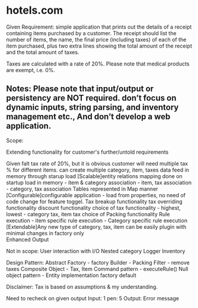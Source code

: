 # hotels.com


Given Requirement:
simple application that prints out the details of a receipt containing items purchased by a customer. The receipt should list the number of items, the name, the final price (including taxes) of each of the item purchased, plus two extra lines showing the total amount of the receipt and the total amount of taxes.

Taxes are calculated with a rate of 20%. Please note that medical products are exempt, i.e. 0%.


Notes: 
Please note that input/output or persistency are NOT required.
don’t focus on dynamic inputs, string parsing, and inventory management etc., And don’t develop a web application.
----------------------------------------------------------------------------------------------------------------
Scope:

Extending functionality for customer's further/untold requirements

Given falt tax rate of 20%, but it is obvious customer will need multiple tax % for different items.
can create multiple category, item, taxes
data feed in memory through starup load
[Scalable]entity relations mapping done on startup load in memory
	- item & category association
	- item, tax association
	- category, tax association
Tables represented in Map manner
[Configurable]configurable application
	- load from properties, no need of code change for feature toggel.
Tax breakup functionality
tax overriding functionality
discount functionality
choice of tax functionality
	- highest, lowest
	- category tax, item tax
choice of Packing functionality
Rule execution
	- item specific rule execution
	- Category specific rule execution
[Extendable]Any new type of category, tax, item can be easily plugin with minimal changes in factory only  
Enhanced Output

Not in scope:
User interaction with I/O
Nested category
Logger
Inventory

Design Pattern:
Abstract Factory - factory
Builder - Packing
Filter - remove taxes
Composite Object - Tax, Item
Command pattern - executeRule()
Null object pattern - Entity implementation factory default


Disclaimer: 
Tax is based on assumptions & my understanding.

Need to recheck on given output 
Input: 
1 pen: 5
Output: 
Error message